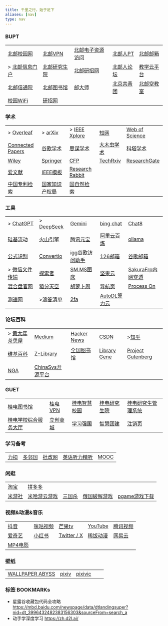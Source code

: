 ```yaml
---
title: 千里之行，始于足下
aliases: [nav]
type: nav
---
```


### BUPT

|                                                    |                                             |                                          |                                       |                                                                                               |
| -------------------------------------------------- | ------------------------------------------- | ---------------------------------------- | ------------------------------------- | --------------------------------------------------------------------------------------------- |
| [北邮校园网](https://netaccount.bupt.edu.cn/auth/login) | [北邮VPN](https://webvpn.bupt.edu.cn/login)   | [北邮电子资源访问](https://libcon.bupt.edu.cn/)  | [北邮人PT](https://byr.pt/login.php)     | [北邮邮箱](https://mail.bupt.edu.cn/	)                                                            |
| > [北邮信息门户](http://my.bupt.edu.cn/)                 | [北邮研究生院](https://grs.bupt.edu.cn/)          | [北邮研招网](https://yzb.bupt.edu.cn/	)       | [北邮人论坛](https://bbs.byr.cn/#!default) | [教学云平台](https://ucloud.bupt.edu.cn/?ticket=ST-173929-T-pRITORPlHRMRUfo6l-SPb5V4Qc94b400b8f02) |
| [北邮信通院](https://sice.bupt.edu.cn/index.htm)        | [北邮图书馆](https://lib.bupt.edu.cn/index.html) | [邮大师](https://umaster.bupt.edu.cn/login) | [北京共青团](https://www.bjyouth.net/)     | [北邮空教室](https://ec.jray.xyz/)                                                                 |
| [校园WiFi](http://10.3.8.211/)                       | [研招网](https://yz.chsi.com.cn/)              |                                          |                                       |                                                                                               |

### 学术

|                                                                       |                                                                                      |                                                   |                                       |                                                 |
| --------------------------------------------------------------------- | ------------------------------------------------------------------------------------ | ------------------------------------------------- | ------------------------------------- | ----------------------------------------------- |
| > [Overleaf](https://www.overleaf.com/project)                        | > [arXiv](https://arxiv.org/)                                                        | > [IEEE Xplore](https://ieeexplore.ieee.org)      | [知网](https://www.cnki.net/)           | [Web of Science](https://www.webofscience.com/) |
| [Connected Papers](https://www.connectedpapers.com/	)                 | [谷歌学术](https://scholar.google.com/schhp?hl=zh-CN)                                    | [思谋学术](https://ac.scmor.com/)                     | [大木虫学术](http://4243.net/)             | [科塔学术](https://site.sciping.com/)               |
| [Wiley](https://onlinelibrary.wiley.com)                              | [Springer](https://link.springer.com/)                                               | [CFP](https://www.easychair.org/cfp/)             | [TechRxiv](https://www.techrxiv.org/) | [ResearchGate](https://www.researchgate.net/)   |
| [爱文献](https://ijournal.topeditsci.com/)                               | [IEEE模板](https://template-selector.ieee.org/secure/templateSelector/publicationType) | [Research Rabbit](https://researchrabbitapp.com/) |                                       |                                                 |
| [中国专利检索](https://pss-system.cponline.cnipa.gov.cn/conventionalSearch) | [国家知识产权局](http://epub.cnipa.gov.cn/Index)                                            | [国自然检索](https://kd.nsfc.cn/finalProjectInit)      |                                       |                                                 |

### 工具

|                                                       |                                                           |                                                                 |                                       |                                                              |
| ----------------------------------------------------- | --------------------------------------------------------- | --------------------------------------------------------------- | ------------------------------------- | ------------------------------------------------------------ |
| > [ChatGPT](https://chat.openai.com/chat)             | > [DeepSeek](https://www.deepseek.com/)                   | [Gemini](https://gemini.google.com/app?utm_source=app_launcher) | [bing chat](https://www.bing.com/new) | [Chat8](https://chat86.co/524395)                            |
| [硅基流动](https://cloud.siliconflow.cn/models)       | [火山引擎](https://www.volcengine.com/)                   | [腾讯元宝](https://yuanbao.tencent.com/chat/naQivTmsDa)         |        [阿里云百炼](https://account.aliyun.com/login/login.htm?oauth_callback=https%3A%2F%2Fbailian.console.aliyun.com%2F%3Fspm%3Da2c4g.11186623.0.0.77b179800zVrkt%26accounttraceid%3D55a4b7f2d9a644898e2b67c3a8312f39vggz&clearRedirectCookie=1&lang=zh#/home)                               |   [ollama](https://ollama.com/)                                                           |
| [公式识别](https://simpletex.cn/ai/latex_ocr)         | [Convertio](https://convertio.co/zh/)                     | [igg谷歌访问助手](http://iguge.net/)                            | [126邮箱](https://mail.126.com/)      | [谷歌邮箱](https://mail.google.com/)                         |
| > [微信文件传输](https://szfilehelper.weixin.qq.com/) | [探索者](https://www.cryxr.xyz/#/dashboard)               | [SM.MS图床](https://smms.app/home/)                             | [坚果云](https://www.jianguoyun.com/) | [SakuraFrp内网穿透](https://www.natfrp.com/user/)            |
| [混合盘官网](https://hunhepan.com/)                   | [猿分天空](https://yftk.fun/)                             | [胡萝卜周](https://www.huluobuzhou.com/)                        | [导航页](https://xydh.fun/puwei)     | [Process On](https://www.processon.com/login "在线思维导图") |
| [测速网](https://myplugin.speedtest.cn/)              | >[滴答清单](https://dida365.com/webapp/#c/all/calendar/m) | [2fa](https://2fa.live/)                                        |   [AutoDL算力云](https://www.autodl.com/)                                    |                                                              |



### 论坛百科

|                                                     |                                   |                                              |                                   |                                             |
| --------------------------------------------------- | --------------------------------- | -------------------------------------------- | --------------------------------- | ------------------------------------------- |
| > [黄大年茶思屋](https://www.chaspark.com/)         | [Medium](https://medium.com/)     | [Hacker News](https://news.ycombinator.com/) | [CSDN](https://www.csdn.net/)   | >[知乎](https://www.zhihu.com/)              |
| [维基百科](https://en.wikipedia.org/wiki/Main_Page) | [Z-Library](https://zh.z-lib.gs/) | [全国图书馆](http://www.ucdrs.superlib.net/) | [Library Gene](http://libgen.rs/) | [Project Gutenberg](https://gutenberg.org/) |
| [NGA](https://ngabbs.com/)                                                    |   [ChinaSys开源平台](https://chinasys.org/opensource/index.html)                                |                                              |                                   |                                             |

### GUET

|       |       |       |       |       |
|-------|-------|-------|-------|-------|
| [桂电图书馆](https://www.guet.edu.cn/lib/) | [桂电VPN](https://v.guet.edu.cn/) | [桂电智慧校园](https://iw.guet.edu.cn/) | [桂电研究生院](https://www.guet.edu.cn/gra/_t14/) | [桂电研究生管理系统](https://yjsjy.guet.edu.cn/(S(hyaus1mtmttirosr2pyiqmdc))/home/stulogin) |
| [桂电学校综合服务大厅](https://cas.guet.edu.cn/authserver/login?service=https%3A%2F%2Ffwdt.guet.edu.cn%2FEIP%2Fuser%2Findex) | [立创商城](https://www.szlcsc.com/) | [学习强国](https://www.xuexi.cn/) | [智慧团建](https://zhtj.youth.cn/zhtj/) | [注销页](http://10.0.1.5/) |


### 学习备考

|       |       |       |       |       |
|-------|-------|-------|-------|-------|
| [力扣](https://leetcode.cn/) | [多邻国](https://www.duolingo.com/)  | [批改网](http://www.pigai.org/) | [英语听力精听](https://www.youzack.com/) |  [MOOC](https://www.icourse163.org/) |


### 闲逛

|       |       |       |       |       |
|-------|-------|-------|-------|-------|
| [淘宝](https://www.taobao.com/) | [拼多多](https://www.pinduoduo.com/) |
| [米游社](https://www.miyoushe.com/) | [米哈游云游戏](https://mhyy.mihoyo.com/) |  [三国杀](https://web.sanguosha.com/220/h5_2/index_210000.php) |[俄国破解游戏](https://byruthub.org/)  | [pgame游戏下载](https://www.pgame.vip/) |

### 视频&动漫&音乐
|                                  |                                                  |                                         |                                     |                                  |
| -------------------------------- | ------------------------------------------------ | --------------------------------------- | ----------------------------------- | -------------------------------- |
| [抖音](https://www.douyin.com/)  | [咪咕视频](https://www.miguvideo.com/p/channel/) | [芒果tv](https://www.mgtv.com/)         | [YouTube](https://www.youtube.com/) | [腾讯视频](https://v.qq.com/)    |
| [爱奇艺](https://www.iqiyi.com/) | [小红书](https://www.xiaohongshu.com)            | [Twitter / X](https://twitter.com/home) | [稀饭动漫](https://dick.xfani.com/) | [网易云](https://music.163.com/) |
| [MP4电影](https://www.sump4.cc/ "MP4电影下载，磁链") |                                                  |                                         |                                     |                                  |


### 壁纸
|      |      |      |      |      |
| ---- | ---- | ---- | ---- | ---- |
|  [WALLPAPER ABYSS](https://wall.alphacoders.com/?lang=Chinese) |  [pixiv](https://www.pixiv.net/) | [pixivic](https://pixivic.com/?VNK=a7b72159)|

### 标签 BOOKMARKs

- 星露谷收藏包代码全攻略 https://mbd.baidu.com/newspage/data/dtlandingsuper?nid=dt_3996432482383156303&sourceFrom=search_a
- 动手学深度学习 https://zh.d2l.ai/

